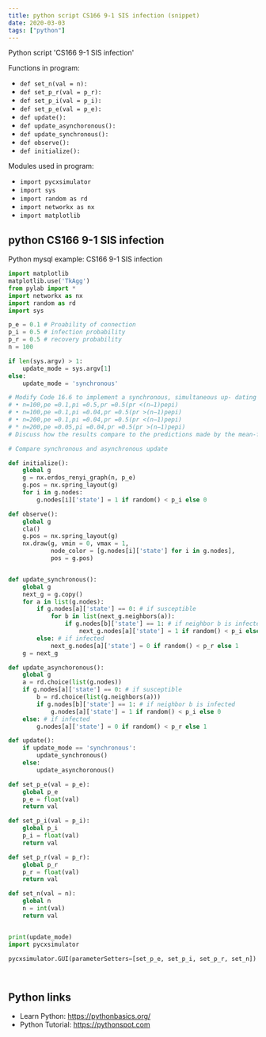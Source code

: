 ```yaml
---
title: python script CS166 9-1 SIS infection (snippet)
date: 2020-03-03
tags: ["python"]
---
```

Python script 'CS166 9-1 SIS infection'

Functions in program: 
* `def set_n(val = n):`
* `def set_p_r(val = p_r):`
* `def set_p_i(val = p_i):`
* `def set_p_e(val = p_e):`
* `def update():`
* `def update_asynchoronous():`
* `def update_synchronous():`
* `def observe():`
* `def initialize():`

Modules used in program: 
* `import pycxsimulator`
* `import sys`
* `import random as rd`
* `import networkx as nx`
* `import matplotlib`

## python CS166 9-1 SIS infection

Python mysql example: CS166 9-1 SIS infection

```python
import matplotlib
matplotlib.use('TkAgg')
from pylab import *
import networkx as nx
import random as rd
import sys

p_e = 0.1 # Proability of connection
p_i = 0.5 # infection probability
p_r = 0.5 # recovery probability
n = 100

if len(sys.argv) > 1:
    update_mode = sys.argv[1]    
else:
    update_mode = 'synchronous'

# Modify Code 16.6 to implement a synchronous, simultaneous up- dating version of the network SIS model. Then simulate its dynamics on an Erdo ̋s- Re ́nyi random network for the following parameter settings:
# • n=100,pe =0.1,pi =0.5,pr =0.5(pr <(n−1)pepi) 
# • n=100,pe =0.1,pi =0.04,pr =0.5(pr >(n−1)pepi) 
# • n=200,pe =0.1,pi =0.04,pr =0.5(pr <(n−1)pepi) 
# * n=200,pe =0.05,pi =0.04,pr =0.5(pr >(n−1)pepi)
# Discuss how the results compare to the predictions made by the mean-field ap- proximation.

# Compare synchronous and asynchronous update

def initialize():
    global g
    g = nx.erdos_renyi_graph(n, p_e)
    g.pos = nx.spring_layout(g)
    for i in g.nodes:
        g.nodes[i]['state'] = 1 if random() < p_i else 0

def observe():
    global g
    cla()
    g.pos = nx.spring_layout(g)
    nx.draw(g, vmin = 0, vmax = 1,
            node_color = [g.nodes[i]['state'] for i in g.nodes],
            pos = g.pos)


def update_synchronous():
    global g
    next_g = g.copy()
    for a in list(g.nodes):
        if g.nodes[a]['state'] == 0: # if susceptible
            for b in list(next_g.neighbors(a)):
                if g.nodes[b]['state'] == 1: # if neighbor b is infected
                    next_g.nodes[a]['state'] = 1 if random() < p_i else 0
        else: # if infected
            next_g.nodes[a]['state'] = 0 if random() < p_r else 1
    g = next_g

def update_asynchoronous():
    global g
    a = rd.choice(list(g.nodes))
    if g.nodes[a]['state'] == 0: # if susceptible
        b = rd.choice(list(g.neighbors(a)))
        if g.nodes[b]['state'] == 1: # if neighbor b is infected
            g.nodes[a]['state'] = 1 if random() < p_i else 0
    else: # if infected
        g.nodes[a]['state'] = 0 if random() < p_r else 1

def update():
    if update_mode == 'synchronous':
        update_synchronous()
    else:
        update_asynchoronous()

def set_p_e(val = p_e):
    global p_e
    p_e = float(val)
    return val

def set_p_i(val = p_i):
    global p_i
    p_i = float(val)
    return val

def set_p_r(val = p_r):
    global p_r
    p_r = float(val)
    return val

def set_n(val = n):
    global n
    n = int(val)
    return val


print(update_mode)
import pycxsimulator

pycxsimulator.GUI(parameterSetters=[set_p_e, set_p_i, set_p_r, set_n]).start(func=[initialize, observe, update])




```

## Python links

- Learn Python: https://pythonbasics.org/
- Python Tutorial: https://pythonspot.com
